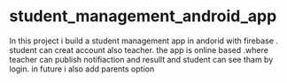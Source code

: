# student_management_android_app
In this project i build a student management app in andorid with firebase . student can creat account also teacher. the app is online based .where teacher can publish notifiaction and resullt and student can see tham by login. in future i also add parents option
